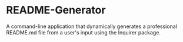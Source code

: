 # README-Generator
A command-line application that dynamically generates a professional README.md file from a user's input using the Inquirer package.
